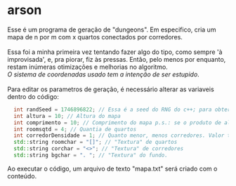 # arson
Esse é um programa de geração de "dungeons". Em especifico, cria um mapa de n por m com x quartos conectados por corredores.
<br><br>
Essa foi a minha primeira vez tentando fazer algo do tipo, como sempre 'à improvisada', e, pra piorar, fiz às pressas. Então, pelo menos por enquanto, restam inúmeras otimizações e melhorias no algoritmo.<br>
*O sistema de coordenadas usado tem a intenção de ser estupido*.
<br><br>
Para editar os parametros de geração, é necessário alterar as variaveis dentro do código:

```cpp
  int randSeed = 1746896822; // Essa é a seed do RNG do c++; para obter um numero aleatório toda vez, substitua o numero por "std::time(nullptr)"
  int altura = 10; // Altura do mapa 
  int comprimento = 10; // Comprimento do mapa p.s.: se o produto de altura e comprimento for maior que 2^15, a geração de mapa falhará parcialmente.
  int roomsqtd = 4; // Quantia de quartos
  int corredorDensidade = 1; // Quanto menor, menos corredores. Valor tem que ser maior que 0.
  std::string roomchar = "[]"; // "Textura" de quartos
  std::string corchar = "<>"; // "Textura" de corredores
  std::string bgchar = ". "; // "Textura" do fundo.
```

Ao executar o código, um arquivo de texto "mapa.txt" será criado com o conteúdo.
